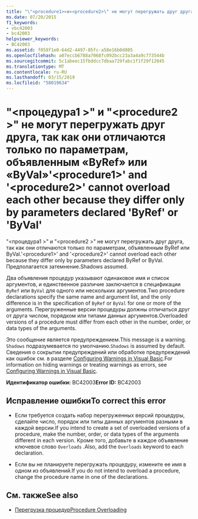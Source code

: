 ```yaml
---
title: "\"<procedure1>«и»<procedure2>\" не могут перегружать друг друга, так как они отличаются только по параметрам, объявленным «ByRef» или «ByVal»"
ms.date: 07/20/2015
f1_keywords:
- vbc42003
- bc42003
helpviewer_keywords:
- BC42003
ms.assetid: f058f1e0-64d2-4497-85fc-a58e16b0d805
ms.openlocfilehash: a07eccb6788a7068fc092bcc23a3a4a9c773544b
ms.sourcegitcommit: 5c1abeec15fbddcc7dbaa729fabc1f1f29f12045
ms.translationtype: MT
ms.contentlocale: ru-RU
ms.lasthandoff: 03/15/2019
ms.locfileid: "58019634"
---
```

# <a name="procedure1-and-procedure2-cannot-overload-each-other-because-they-differ-only-by-parameters-declared-byref-or-byval"></a><span data-ttu-id="d64d9-102">"\<процедура1 >" и "\<procedure2 >" не могут перегружать друг друга, так как они отличаются только по параметрам, объявленным «ByRef» или «ByVal»</span><span class="sxs-lookup"><span data-stu-id="d64d9-102">'\<procedure1>' and '\<procedure2>' cannot overload each other because they differ only by parameters declared 'ByRef' or 'ByVal'</span></span>
<span data-ttu-id="d64d9-103">"\<процедура1 >" и "\<procedure2 >" не могут перегружать друг друга, так как они отличаются только по параметрам, объявленным ByRef или ByVal.</span><span class="sxs-lookup"><span data-stu-id="d64d9-103">'\<procedure1>' and '\<procedure2>' cannot overload each other because they differ only by parameters declared ByRef or ByVal.</span></span> <span data-ttu-id="d64d9-104">Предполагается затемнение.</span><span class="sxs-lookup"><span data-stu-id="d64d9-104">Shadows assumed.</span></span>  
  
 <span data-ttu-id="d64d9-105">Два объявления процедур указывают одинаковое имя и список аргументов, и единственное различие заключается в спецификации `ByRef` или `ByVal` для одного или нескольких аргументов.</span><span class="sxs-lookup"><span data-stu-id="d64d9-105">Two procedure declarations specify the same name and argument list, and the only difference is in the specification of `ByRef` or `ByVal` for one or more of the arguments.</span></span> <span data-ttu-id="d64d9-106">Перегруженные версии процедуры должны отличаться друг от друга числом, порядком или типами данных аргументов.</span><span class="sxs-lookup"><span data-stu-id="d64d9-106">Overloaded versions of a procedure must differ from each other in the number, order, or data types of the arguments.</span></span>  
  
 <span data-ttu-id="d64d9-107">Это сообщение является предупреждением.</span><span class="sxs-lookup"><span data-stu-id="d64d9-107">This message is a warning.</span></span> <span data-ttu-id="d64d9-108">`Shadows` подразумевается по умолчанию.</span><span class="sxs-lookup"><span data-stu-id="d64d9-108">`Shadows` is assumed by default.</span></span> <span data-ttu-id="d64d9-109">Сведения о сокрытии предупреждений или обработке предупреждений как ошибок см. в разделе [Configuring Warnings in Visual Basic](/visualstudio/ide/configuring-warnings-in-visual-basic).</span><span class="sxs-lookup"><span data-stu-id="d64d9-109">For information on hiding warnings or treating warnings as errors, see [Configuring Warnings in Visual Basic](/visualstudio/ide/configuring-warnings-in-visual-basic).</span></span>  
  
 <span data-ttu-id="d64d9-110">**Идентификатор ошибки:** BC42003</span><span class="sxs-lookup"><span data-stu-id="d64d9-110">**Error ID:** BC42003</span></span>  
  
## <a name="to-correct-this-error"></a><span data-ttu-id="d64d9-111">Исправление ошибки</span><span class="sxs-lookup"><span data-stu-id="d64d9-111">To correct this error</span></span>  
  
-   <span data-ttu-id="d64d9-112">Если требуется создать набор перегруженных версий процедуры, сделайте число, порядок или типы данных аргументов разными в каждой версии.</span><span class="sxs-lookup"><span data-stu-id="d64d9-112">If you intend to create a set of overloaded versions of a procedure, make the number, order, or data types of the arguments different in each version.</span></span> <span data-ttu-id="d64d9-113">Кроме того, добавьте в каждое объявление ключевое слово `Overloads` .</span><span class="sxs-lookup"><span data-stu-id="d64d9-113">Also, add the `Overloads` keyword to each declaration.</span></span>  
  
-   <span data-ttu-id="d64d9-114">Если вы не планируете перегружать процедуру, измените ее имя в одном из объявлений.</span><span class="sxs-lookup"><span data-stu-id="d64d9-114">If you do not intend to overload a procedure, change the procedure name in one of the declarations.</span></span>  
  
## <a name="see-also"></a><span data-ttu-id="d64d9-115">См. также</span><span class="sxs-lookup"><span data-stu-id="d64d9-115">See also</span></span>

- [<span data-ttu-id="d64d9-116">Перегрузка процедур</span><span class="sxs-lookup"><span data-stu-id="d64d9-116">Procedure Overloading</span></span>](../../visual-basic/programming-guide/language-features/procedures/procedure-overloading.md)

